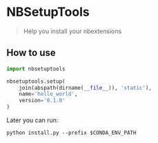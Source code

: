 # NBSetupTools

> Help you install your nbextensions

## How to use

``` python
import nbsetuptools

nbsetuptools.setup(
    join(abspath(dirname(__file__)), 'static'),
    name='hello_world',
    version='0.1.0'
)
```

Later you can run:

```
python install.py --prefix $CONDA_ENV_PATH
```
